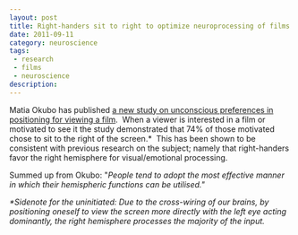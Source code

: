 ```yaml
---
layout: post
title: Right-handers sit to right to optimize neuroprocessing of films
date: 2011-09-11
category: neuroscience
tags:
 - research
 - films
 - neuroscience
description:
---
```


<p>Matia Okubo has published <a href="http://bps-research-digest.blogspot.com/2009/12/right-handers-sit-to-right-of-movie.html" target="_blank">a new study on unconscious preferences in positioning for viewing a film</a>. &nbsp;When a viewer is interested in a film or motivated to see it the study demonstrated that 74% of those motivated chose to sit to the right of the screen.* &nbsp;This has been shown to be consistent with previous research on the subject; namely that right-handers favor the right hemisphere for visual/emotional processing.</p>
<p>Summed up from Okubo: "<em>People tend to adopt the most effective manner in which their hemispheric functions can be utilised."</em></p>
<p><em>*Sidenote for the uninitiated: Due to the cross-wiring of our brains, by positioning oneself to view the screen more directly with the left eye acting dominantly, the right hemisphere processes the majority of the input.</em></p>
